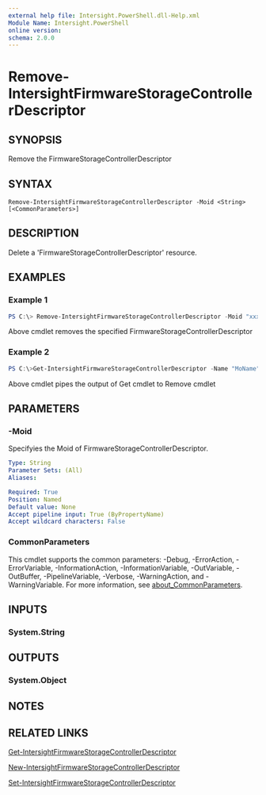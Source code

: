 ```yaml
---
external help file: Intersight.PowerShell.dll-Help.xml
Module Name: Intersight.PowerShell
online version:
schema: 2.0.0
---
```


# Remove-IntersightFirmwareStorageControllerDescriptor

## SYNOPSIS
Remove the FirmwareStorageControllerDescriptor

## SYNTAX

```
Remove-IntersightFirmwareStorageControllerDescriptor -Moid <String> [<CommonParameters>]
```

## DESCRIPTION
Delete a &apos;FirmwareStorageControllerDescriptor&apos; resource.

## EXAMPLES

### Example 1
```powershell
PS C:\> Remove-IntersightFirmwareStorageControllerDescriptor -Moid "xxxxxxxxxxxxxxxxxxxxxxxxxxx"
```
Above cmdlet removes the specified FirmwareStorageControllerDescriptor 

### Example 2
```powershell
PS C:\>Get-IntersightFirmwareStorageControllerDescriptor -Name "MoName"|  Remove-IntersightFirmwareStorageControllerDescriptor
```
Above cmdlet pipes the output of Get cmdlet to Remove cmdlet

## PARAMETERS

### -Moid
Specifyies the Moid of FirmwareStorageControllerDescriptor.

```yaml
Type: String
Parameter Sets: (All)
Aliases:

Required: True
Position: Named
Default value: None
Accept pipeline input: True (ByPropertyName)
Accept wildcard characters: False
```

### CommonParameters
This cmdlet supports the common parameters: -Debug, -ErrorAction, -ErrorVariable, -InformationAction, -InformationVariable, -OutVariable, -OutBuffer, -PipelineVariable, -Verbose, -WarningAction, and -WarningVariable. For more information, see [about_CommonParameters](http://go.microsoft.com/fwlink/?LinkID=113216).

## INPUTS

### System.String

## OUTPUTS

### System.Object
## NOTES

## RELATED LINKS

[Get-IntersightFirmwareStorageControllerDescriptor](./Get-IntersightFirmwareStorageControllerDescriptor.md)

[New-IntersightFirmwareStorageControllerDescriptor](./New-IntersightFirmwareStorageControllerDescriptor.md)

[Set-IntersightFirmwareStorageControllerDescriptor](./Set-IntersightFirmwareStorageControllerDescriptor.md)

